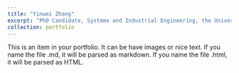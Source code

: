 ```yaml
---
title: "Yinwei Zhang"
excerpt: "PhD Candidate, Systems and Industrial Engineering, the University of Arizona"
collection: portfolio
---
```


This is an item in your portfolio. It can be have images or nice text. If you name the file .md, it will be parsed as markdown. If you name the file .html, it will be parsed as HTML. 
